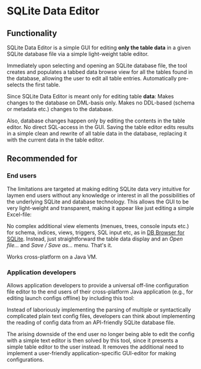 # SQLite Data Editor

## Functionality

SQLite Data Editor is a simple GUI for editing **only the table data** in a given SQLite database file via a simple light-weight table editor.

Immediately upon selecting and opening an SQLite database file, the tool creates and populates a tabbed data browse view for all the tables found in the database, allowing the user to edit all table entries. Automatically pre-selects the first table.

Since SQLite Data Editor is meant only for editing table **data**: Makes changes to the database on DML-basis only.  Makes no DDL-based (schema or metadata etc.) changes to the database.

Also, database changes happen only by editing the contents in the table editor. No direct SQL-access in the GUI. Saving the table editor edits results in a simple clean and rewrite of all table data in the database, replacing it with the current data in the table editor.

## Recommended for

### End users

The limitations are targeted at making editing SQLite data very intuitive for laymen end users without any knowledge or interest in all the possibilities of the underlying SQLite and database technology. This allows the GUI to be very light-weight and transparent, making it appear like just editing a simple Excel-file:

No complex additional view elements (menues, trees, console inputs etc.) for schema, indices, views, triggers, SQL input etc, as in [DB Browser for SQLite](http://sqlitebrowser.org/). Instead, just straightforward the table data display and an *Open file...* and *Save / Save as...* menu. That's it.

Works cross-platform on a Java VM.

### Application developers

Allows application developers to provide a universal off-line configuration file editor to the end users of their cross-platform Java application (e.g., for editing launch configs offline) by including this tool:

Instead of laboriously implementing the parsing of multiple or syntactically complicated plain text config files, developers can think about implementing the reading of config data from an API-friendly SQLite database file.

The arising downside of the end user no longer being able to edit the config with a simple text editor is then solved by this tool, since it presents a simple table editor to the user instead. It removes the additional need to implement a user-friendly application-specific GUI-editor for making configurations.


